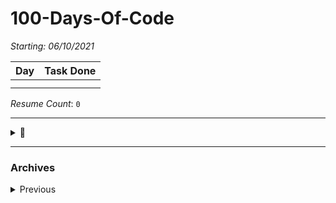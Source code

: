 # 100-Days-Of-Code

*Starting:  06/10/2021*

|Day|Task Done|
|-----|-----|
|||
|||

*Resume Count*: `0`

___

<details>
  <summary> 🛒 </summary>
  <br>
  
  - [ ] DS in C++ 
  - [ ] Complete JS (for Framework/ Library) 
      - [ ] Course
      - [ ] JS30
  - [ ] React 
      - [ ] v2 Portfolio
  - [ ] Hackathons
</details>
  
___

### Archives
<details>
  <summary> Previous </summary>
 <br>
  
|Day|Task Done|
|-----|-----|
|1|Started Frontend mentor [Challenge](https://www.frontendmentor.io/challenges/tip-calculator-app-ugJNGbJUX)|
|2|Completed CSS of Challenge; Covered [functions](https://youtu.be/vvanI8NRlSI) from Community Classroom's DSA playlist |
|3|Working on JS of project; Advanced Array methods in JS|
|4|Started Arrays from Community classroom DSA playlist |
|5|Nm|
|6||
  
  </details>

